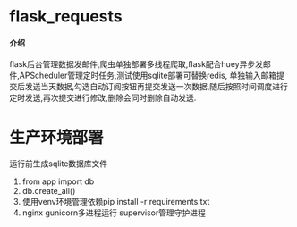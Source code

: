 # flask_requests

#### 介绍
flask后台管理数据发邮件,爬虫单独部署多线程爬取,flask配合huey异步发邮件,APScheduler管理定时任务,测试使用sqlite部署可替换redis,
单独输入邮箱提交后发送当天数据,勾选自动订阅按钮再提交发送一次数据,随后按照时间调度进行定时发送,再次提交进行修改,删除会同时删除自动发送.

# 生产环境部署
运行前生成sqlite数据库文件
1. from app import db
2. db.create_all()
3. 使用venv环境管理依赖pip install -r requirements.txt
4. nginx gunicorn多进程运行 supervisor管理守护进程
